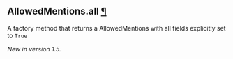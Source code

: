 ## AllowedMentions.all [¶](https://discordpy.readthedocs.io/en/stable/api.html#discord.AllowedMentions.all)

A factory method that returns a AllowedMentions with all fields explicitly set to `True`

*New in version 1.5.*
